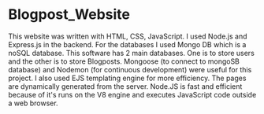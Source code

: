 # Blogpost_Website

This website was written with HTML, CSS, JavaScript. I used Node.js and Express.js in the backend. For the databases I used Mongo DB which is a noSQL database. This software has 2 main databases. One is to store users and the other is to store Blogposts. Mongoose (to connect to mongoSB database) and Nodemon (for continuous development) were useful for this project. I also used EJS templating engine for more efficiency. The pages are dynamically generated from the server. Node.JS is fast and efficient because of it's runs on the V8 engine and executes JavaScript code outside a web browser.
